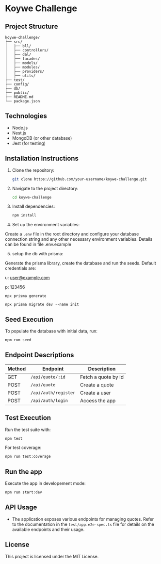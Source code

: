 # Koywe Challenge

## Project Structure

```
koywe-challenge/
├── src/
│   ├── bll/
│   ├── controllers/
│   ├── dal/
│   ├── facades/
│   ├── models/
│   ├── modules/
│   ├── providers/
│   ├── utils/
├── test/
├── config/
├── db/
├── public/
├── README.md
└── package.json
```

## Technologies

- Node.js
- Nest.js
- MongoDB (or other database)
- Jest (for testing)

## Installation Instructions

1. Clone the repository:
   ```bash
   git clone https://github.com/your-username/koywe-challenge.git
   ```
2. Navigate to the project directory:
   ```bash
   cd koywe-challenge
   ```
3. Install dependencies:
   ```bash
   npm install
   ```
4. Set up the environment variables:

Create a `.env` file in the root directory and configure your database connection string and any other necessary environment variables. Details can be found in file .env.example

5. setup the db with prisma:

Generate the prisma library, create the database and run the seeds. Default credentials are:

u: user@example.com

p: 123456

```
npx prisma generate
```

```
npx prisma migrate dev --name init
```

## Seed Execution

To populate the database with initial data, run:

```bash
npm run seed
```

## Endpoint Descriptions

| Method | Endpoint             | Description         |
| ------ | -------------------- | ------------------- |
| GET    | `/api/quote/:id`     | Fetch a quote by id |
| POST   | `/api/quote`         | Create a quote      |
| POST   | `/api/auth/register` | Create a user       |
| POST   | `/api/auth/login`    | Access the app      |

## Test Execution

Run the test suite with:

```bash
npm test
```

For test coverage:

```bash
npm run test:coverage
```

## Run the app

Execute the app in developement mode:

```bash
npm run start:dev
```

## API Usage

- The application exposes various endpoints for managing quotes. Refer to the documentation in the `test/app.e2e-spec.ts` file for details on the available endpoints and their usage.

## License

This project is licensed under the MIT License.
